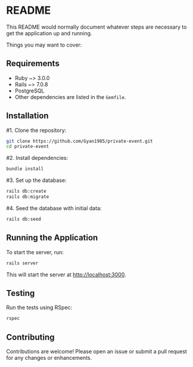 # README

This README would normally document whatever steps are necessary to get the
application up and running.

Things you may want to cover:

## Requirements
- Ruby ~> 3.0.0
- Rails ~> 7.0.8
- PostgreSQL
- Other dependencies are listed in the `Gemfile`.

## Installation

#1. Clone the repository:

```bash
git clone https://github.com/Gyan1985/private-event.git
cd private-event
```

#2. Install dependencies:

```bash
bundle install
```

#3. Set up the database:

```bash
rails db:create
rails db:migrate
```

#4. Seed the database with initial data:

```bash
rails db:seed
```

## Running the Application

To start the server, run:

```bash
rails server
```

This will start the server at [http://localhost:3000](http://localhost:3000).

## Testing

Run the tests using RSpec:

```bash
rspec
```

## Contributing

Contributions are welcome! Please open an issue or submit a pull request for any changes or enhancements.
